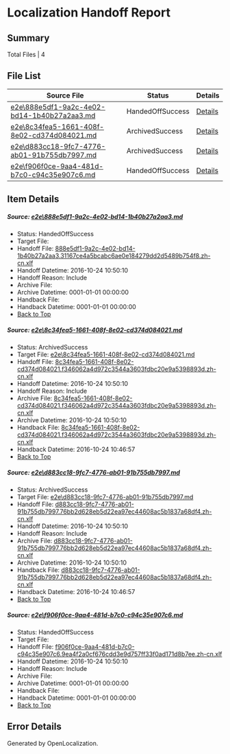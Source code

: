 # <a name='report-top'></a> Localization Handoff Report

## Summary
 Total Files | 4

## File List
 Source File | Status | Details 
 ----------- | ------ | ------- 
 [e2e\888e5df1-9a2c-4e02-bd14-1b40b27a2aa3.md](https://github.com/OpenLocalizationTestOrg/ol-test0/blob/46ccfad15bfd7cac4aed415cd31ba32c85dfd67f/e2e/888e5df1-9a2c-4e02-bd14-1b40b27a2aa3.md) | HandedOffSuccess | [Details](#cc1f2e035d7fc5b4199b2120d4b5dd10a918bcea3)
 [e2e\8c34fea5-1661-408f-8e02-cd374d084021.md](https://github.com/OpenLocalizationTestOrg/ol-test0/blob/46ccfad15bfd7cac4aed415cd31ba32c85dfd67f/e2e/8c34fea5-1661-408f-8e02-cd374d084021.md) | ArchivedSuccess | [Details](#8b70d5be5897b36ae985ed07b52cd40028436d564)
 [e2e\d883cc18-9fc7-4776-ab01-91b755db7997.md](https://github.com/OpenLocalizationTestOrg/ol-test0/blob/46ccfad15bfd7cac4aed415cd31ba32c85dfd67f/e2e/d883cc18-9fc7-4776-ab01-91b755db7997.md) | ArchivedSuccess | [Details](#1d48b10a4f6d1f04dd18d187d9ddc2c7cc066f206)
 [e2e\f906f0ce-9aa4-481d-b7c0-c94c35e907c6.md](https://github.com/OpenLocalizationTestOrg/ol-test0/blob/bf77cdb2c9afe5a12800c56729ef28db375b6d2c/e2e/f906f0ce-9aa4-481d-b7c0-c94c35e907c6.md) | HandedOffSuccess | [Details](#cfc0404e2b5772d5e78f450494fde63cb13809b48)

## Item Details
##### <a name='cc1f2e035d7fc5b4199b2120d4b5dd10a918bcea3'></a> Source: [e2e\888e5df1-9a2c-4e02-bd14-1b40b27a2aa3.md](https://github.com/OpenLocalizationTestOrg/ol-test0/blob/46ccfad15bfd7cac4aed415cd31ba32c85dfd67f/e2e/888e5df1-9a2c-4e02-bd14-1b40b27a2aa3.md)
* Status: HandedOffSuccess
* Target File: 
* Handoff File: [888e5df1-9a2c-4e02-bd14-1b40b27a2aa3.31167ce4a5bcabc6ae0e184279dd2d5489b754f8.zh-cn.xlf](https://github.com/OpenLocalizationTestOrg/ol-test0-handoff/blob/7bc695befeed71347f0a9617c1e0a2f8ec4ae8ae/ol-handoff/OpenLocalizationTestOrg/ol-test0-zhcn/qimu/mt/888e5df1-9a2c-4e02-bd14-1b40b27a2aa3.31167ce4a5bcabc6ae0e184279dd2d5489b754f8.zh-cn.xlf)
* Handoff Datetime: 2016-10-24 10:50:10
* Handoff Reason: Include
* Archive File: 
* Archive Datetime: 0001-01-01 00:00:00
* Handback File: 
* Handback Datetime: 0001-01-01 00:00:00
* [Back to Top](#report-top)

##### <a name='8b70d5be5897b36ae985ed07b52cd40028436d564'></a> Source: [e2e\8c34fea5-1661-408f-8e02-cd374d084021.md](https://github.com/OpenLocalizationTestOrg/ol-test0/blob/46ccfad15bfd7cac4aed415cd31ba32c85dfd67f/e2e/8c34fea5-1661-408f-8e02-cd374d084021.md)
* Status: ArchivedSuccess
* Target File: [e2e\8c34fea5-1661-408f-8e02-cd374d084021.md](https://github.com/OpenLocalizationTestOrg/ol-test0-zhcn/blob/3cd718ac367a58cd825d128566bb99c9fa2b9297/e2e/8c34fea5-1661-408f-8e02-cd374d084021.md)
* Handoff File: [8c34fea5-1661-408f-8e02-cd374d084021.f346062a4d972c3544a3603fdbc20e9a5398893d.zh-cn.xlf](https://github.com/OpenLocalizationTestOrg/ol-test0-handoff/blob/7bc695befeed71347f0a9617c1e0a2f8ec4ae8ae/ol-handoff/OpenLocalizationTestOrg/ol-test0-zhcn/qimu/mt/8c34fea5-1661-408f-8e02-cd374d084021.f346062a4d972c3544a3603fdbc20e9a5398893d.zh-cn.xlf)
* Handoff Datetime: 2016-10-24 10:50:10
* Handoff Reason: Include
* Archive File: [8c34fea5-1661-408f-8e02-cd374d084021.f346062a4d972c3544a3603fdbc20e9a5398893d.zh-cn.xlf](https://github.com/OpenLocalizationTestOrg/ol-test0-handoff/blob/5147ff52e8f252e9c98954f063eabee4bcd2d199/ol-archive/OpenLocalizationTestOrg/ol-test0-zhcn/qimu/mt/8c34fea5-1661-408f-8e02-cd374d084021.f346062a4d972c3544a3603fdbc20e9a5398893d.zh-cn.xlf)
* Archive Datetime: 2016-10-24 10:50:10
* Handback File: [8c34fea5-1661-408f-8e02-cd374d084021.f346062a4d972c3544a3603fdbc20e9a5398893d.zh-cn.xlf](https://github.com/OpenLocalizationTestOrg/ol-test0-handback/blob/7ef35670870741f93ef25db4109cbc8db021b492/ol-handback/OpenLocalizationTestOrg/ol-test0-zhcn/qimu/ht/8c34fea5-1661-408f-8e02-cd374d084021.f346062a4d972c3544a3603fdbc20e9a5398893d.zh-cn.xlf)
* Handback Datetime: 2016-10-24 10:46:57
* [Back to Top](#report-top)

##### <a name='1d48b10a4f6d1f04dd18d187d9ddc2c7cc066f206'></a> Source: [e2e\d883cc18-9fc7-4776-ab01-91b755db7997.md](https://github.com/OpenLocalizationTestOrg/ol-test0/blob/46ccfad15bfd7cac4aed415cd31ba32c85dfd67f/e2e/d883cc18-9fc7-4776-ab01-91b755db7997.md)
* Status: ArchivedSuccess
* Target File: [e2e\d883cc18-9fc7-4776-ab01-91b755db7997.md](https://github.com/OpenLocalizationTestOrg/ol-test0-zhcn/blob/3cd718ac367a58cd825d128566bb99c9fa2b9297/e2e/d883cc18-9fc7-4776-ab01-91b755db7997.md)
* Handoff File: [d883cc18-9fc7-4776-ab01-91b755db7997.76bb2d628eb5d22ea97ec44608ac5b1837a68df4.zh-cn.xlf](https://github.com/OpenLocalizationTestOrg/ol-test0-handoff/blob/7bc695befeed71347f0a9617c1e0a2f8ec4ae8ae/ol-handoff/OpenLocalizationTestOrg/ol-test0-zhcn/qimu/mt/d883cc18-9fc7-4776-ab01-91b755db7997.76bb2d628eb5d22ea97ec44608ac5b1837a68df4.zh-cn.xlf)
* Handoff Datetime: 2016-10-24 10:50:10
* Handoff Reason: Include
* Archive File: [d883cc18-9fc7-4776-ab01-91b755db7997.76bb2d628eb5d22ea97ec44608ac5b1837a68df4.zh-cn.xlf](https://github.com/OpenLocalizationTestOrg/ol-test0-handoff/blob/5147ff52e8f252e9c98954f063eabee4bcd2d199/ol-archive/OpenLocalizationTestOrg/ol-test0-zhcn/qimu/mt/d883cc18-9fc7-4776-ab01-91b755db7997.76bb2d628eb5d22ea97ec44608ac5b1837a68df4.zh-cn.xlf)
* Archive Datetime: 2016-10-24 10:50:10
* Handback File: [d883cc18-9fc7-4776-ab01-91b755db7997.76bb2d628eb5d22ea97ec44608ac5b1837a68df4.zh-cn.xlf](https://github.com/OpenLocalizationTestOrg/ol-test0-handback/blob/7ef35670870741f93ef25db4109cbc8db021b492/ol-handback/OpenLocalizationTestOrg/ol-test0-zhcn/qimu/ht/d883cc18-9fc7-4776-ab01-91b755db7997.76bb2d628eb5d22ea97ec44608ac5b1837a68df4.zh-cn.xlf)
* Handback Datetime: 2016-10-24 10:46:57
* [Back to Top](#report-top)

##### <a name='cfc0404e2b5772d5e78f450494fde63cb13809b48'></a> Source: [e2e\f906f0ce-9aa4-481d-b7c0-c94c35e907c6.md](https://github.com/OpenLocalizationTestOrg/ol-test0/blob/bf77cdb2c9afe5a12800c56729ef28db375b6d2c/e2e/f906f0ce-9aa4-481d-b7c0-c94c35e907c6.md)
* Status: HandedOffSuccess
* Target File: 
* Handoff File: [f906f0ce-9aa4-481d-b7c0-c94c35e907c6.9ea4f2a0cf676cdd3e9d757ff33f0ad171d8b7ee.zh-cn.xlf](https://github.com/OpenLocalizationTestOrg/ol-test0-handoff/blob/7bc695befeed71347f0a9617c1e0a2f8ec4ae8ae/ol-handoff/OpenLocalizationTestOrg/ol-test0-zhcn/qimu/ht/f906f0ce-9aa4-481d-b7c0-c94c35e907c6.9ea4f2a0cf676cdd3e9d757ff33f0ad171d8b7ee.zh-cn.xlf)
* Handoff Datetime: 2016-10-24 10:50:10
* Handoff Reason: Include
* Archive File: 
* Archive Datetime: 0001-01-01 00:00:00
* Handback File: 
* Handback Datetime: 0001-01-01 00:00:00
* [Back to Top](#report-top)


## Error Details

Generated by OpenLocalization.
